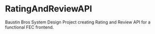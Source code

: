# RatingAndReviewAPI
Baustin Bros System Design Project creating Rating and Review API for a functional FEC frontend.
